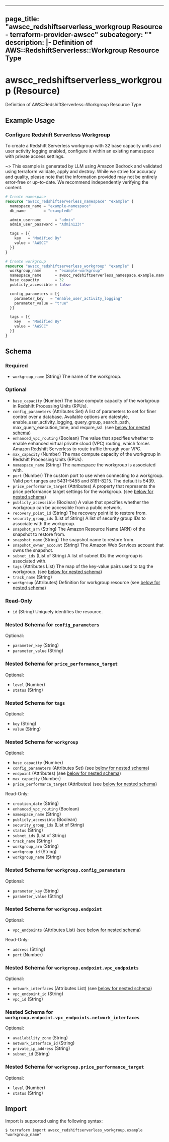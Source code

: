
---
page_title: "awscc_redshiftserverless_workgroup Resource - terraform-provider-awscc"
subcategory: ""
description: |-
  Definition of AWS::RedshiftServerless::Workgroup Resource Type
---

# awscc_redshiftserverless_workgroup (Resource)

Definition of AWS::RedshiftServerless::Workgroup Resource Type

## Example Usage

### Configure Redshift Serverless Workgroup

To create a Redshift Serverless workgroup with 32 base capacity units and user activity logging enabled, configure it within an existing namespace with private access settings.

~> This example is generated by LLM using Amazon Bedrock and validated using terraform validate, apply and destroy. While we strive for accuracy and quality, please note that the information provided may not be entirely error-free or up-to-date. We recommend independently verifying the content.

```terraform
# Create namespace
resource "awscc_redshiftserverless_namespace" "example" {
  namespace_name = "example-namespace"
  db_name        = "exampledb"

  admin_username      = "admin"
  admin_user_password = "Admin123!"

  tags = [{
    key   = "Modified By"
    value = "AWSCC"
  }]
}

# Create workgroup
resource "awscc_redshiftserverless_workgroup" "example" {
  workgroup_name      = "example-workgroup"
  namespace_name      = awscc_redshiftserverless_namespace.example.namespace_name
  base_capacity       = 32
  publicly_accessible = false

  config_parameters = [{
    parameter_key   = "enable_user_activity_logging"
    parameter_value = "true"
  }]

  tags = [{
    key   = "Modified By"
    value = "AWSCC"
  }]
}
```

<!-- schema generated by tfplugindocs -->
## Schema

### Required

- `workgroup_name` (String) The name of the workgroup.

### Optional

- `base_capacity` (Number) The base compute capacity of the workgroup in Redshift Processing Units (RPUs).
- `config_parameters` (Attributes Set) A list of parameters to set for finer control over a database. Available options are datestyle, enable_user_activity_logging, query_group, search_path, max_query_execution_time, and require_ssl. (see [below for nested schema](#nestedatt--config_parameters))
- `enhanced_vpc_routing` (Boolean) The value that specifies whether to enable enhanced virtual private cloud (VPC) routing, which forces Amazon Redshift Serverless to route traffic through your VPC.
- `max_capacity` (Number) The max compute capacity of the workgroup in Redshift Processing Units (RPUs).
- `namespace_name` (String) The namespace the workgroup is associated with.
- `port` (Number) The custom port to use when connecting to a workgroup. Valid port ranges are 5431-5455 and 8191-8215. The default is 5439.
- `price_performance_target` (Attributes) A property that represents the price performance target settings for the workgroup. (see [below for nested schema](#nestedatt--price_performance_target))
- `publicly_accessible` (Boolean) A value that specifies whether the workgroup can be accessible from a public network.
- `recovery_point_id` (String) The recovery point id to restore from.
- `security_group_ids` (List of String) A list of security group IDs to associate with the workgroup.
- `snapshot_arn` (String) The Amazon Resource Name (ARN) of the snapshot to restore from.
- `snapshot_name` (String) The snapshot name to restore from.
- `snapshot_owner_account` (String) The Amazon Web Services account that owns the snapshot.
- `subnet_ids` (List of String) A list of subnet IDs the workgroup is associated with.
- `tags` (Attributes List) The map of the key-value pairs used to tag the workgroup. (see [below for nested schema](#nestedatt--tags))
- `track_name` (String)
- `workgroup` (Attributes) Definition for workgroup resource (see [below for nested schema](#nestedatt--workgroup))

### Read-Only

- `id` (String) Uniquely identifies the resource.

<a id="nestedatt--config_parameters"></a>
### Nested Schema for `config_parameters`

Optional:

- `parameter_key` (String)
- `parameter_value` (String)


<a id="nestedatt--price_performance_target"></a>
### Nested Schema for `price_performance_target`

Optional:

- `level` (Number)
- `status` (String)


<a id="nestedatt--tags"></a>
### Nested Schema for `tags`

Optional:

- `key` (String)
- `value` (String)


<a id="nestedatt--workgroup"></a>
### Nested Schema for `workgroup`

Optional:

- `base_capacity` (Number)
- `config_parameters` (Attributes Set) (see [below for nested schema](#nestedatt--workgroup--config_parameters))
- `endpoint` (Attributes) (see [below for nested schema](#nestedatt--workgroup--endpoint))
- `max_capacity` (Number)
- `price_performance_target` (Attributes) (see [below for nested schema](#nestedatt--workgroup--price_performance_target))

Read-Only:

- `creation_date` (String)
- `enhanced_vpc_routing` (Boolean)
- `namespace_name` (String)
- `publicly_accessible` (Boolean)
- `security_group_ids` (List of String)
- `status` (String)
- `subnet_ids` (List of String)
- `track_name` (String)
- `workgroup_arn` (String)
- `workgroup_id` (String)
- `workgroup_name` (String)

<a id="nestedatt--workgroup--config_parameters"></a>
### Nested Schema for `workgroup.config_parameters`

Optional:

- `parameter_key` (String)
- `parameter_value` (String)


<a id="nestedatt--workgroup--endpoint"></a>
### Nested Schema for `workgroup.endpoint`

Optional:

- `vpc_endpoints` (Attributes List) (see [below for nested schema](#nestedatt--workgroup--endpoint--vpc_endpoints))

Read-Only:

- `address` (String)
- `port` (Number)

<a id="nestedatt--workgroup--endpoint--vpc_endpoints"></a>
### Nested Schema for `workgroup.endpoint.vpc_endpoints`

Optional:

- `network_interfaces` (Attributes List) (see [below for nested schema](#nestedatt--workgroup--endpoint--vpc_endpoints--network_interfaces))
- `vpc_endpoint_id` (String)
- `vpc_id` (String)

<a id="nestedatt--workgroup--endpoint--vpc_endpoints--network_interfaces"></a>
### Nested Schema for `workgroup.endpoint.vpc_endpoints.network_interfaces`

Optional:

- `availability_zone` (String)
- `network_interface_id` (String)
- `private_ip_address` (String)
- `subnet_id` (String)




<a id="nestedatt--workgroup--price_performance_target"></a>
### Nested Schema for `workgroup.price_performance_target`

Optional:

- `level` (Number)
- `status` (String)

## Import

Import is supported using the following syntax:

```shell
$ terraform import awscc_redshiftserverless_workgroup.example "workgroup_name"
```

